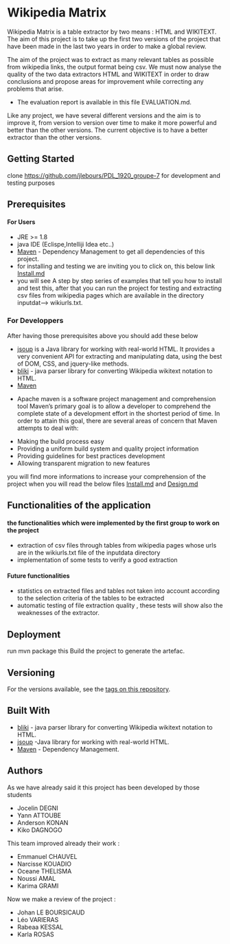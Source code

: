 # Wikipedia Matrix

Wikipedia Matrix is a table extractor by two means : HTML and WIKITEXT.
The aim of this project is to take up the first two versions of the project that have been made in the last two years in order to make a global review. 

The aim of the project was to extract as many relevant tables as possible from wikipedia links, the output format being csv.
We must now analyse the quality of the two data extractors HTML and WIKITEXT in order to draw conclusions and propose areas for improvement while correcting any problems that arise. 
* The evaluation report is available in this file EVALUATION.md.

Like any project, we have several different versions and the aim is to improve it, from version to version over time to make it more powerful and better than the other versions. The current objective is to have a better extractor than the other versions.

## Getting Started
clone https://github.com/jlebours/PDL_1920_groupe-7 for development and testing purposes

## Prerequisites
#### For Users
* JRE >= 1.8
* java IDE  (Eclispe,Intelliji Idea etc..)
* [Maven](https://maven.apache.org/) - Dependency Management to get all dependencies of this project.
* for installing and testing we are inviting you to click on, this below link
[Install.md](https://github.com/manuc352/PDL_1920_groupe-7/blob/master/INSTALL.md)
* you will see A step by step series of examples that tell you how to install and test this, after that
you can run the project for testing and extracting csv files from wikipedia pages which are 
available in the directory inputdat--> wikiurls.txt.

### For Developpers
After having those prerequisites above you should add these below
* [jsoup](https://jsoup.org) is a Java library for working with real-world HTML. 
It provides a very convenient API for extracting and manipulating data, 
using the best of DOM, CSS, and jquery-like methods.
* [bliki](http://www.dropwizard.io/1.0.2/docs/) -  java parser library for converting Wikipedia wikitext notation to HTML.
* [Maven](https://maven.apache.org/) 
- Apache maven is a software project management and comprehension tool
Maven’s primary goal is to allow a developer to comprehend the complete state of a development effort in the shortest period of time. 
In order to attain this goal, there are several areas of concern that Maven attempts to deal with:
* Making the build process easy
* Providing a uniform build system and quality project information
* Providing guidelines for best practices development
* Allowing transparent migration to new features

you will find more informations to increase your comprehension of the project when you will read the below files
[Install.md](https://github.com/manuc352/PDL_1920_groupe-7/blob/master/INSTALL.md) and
[Design.md](https://github.com/manuc352/PDL_1920_groupe-7/blob/master/DESIGN.md)

## Functionalities of  the application
#### the functionalities which were implemented by the first group to work on the project
* extraction of csv files through tables from wikipedia pages whose urls are in the wikiurls.txt file of the inputdata directory
* implementation of some tests to verify a good extraction 

#### Future functionalities 
* statistics on extracted files and tables not taken into account according to the selection criteria of the tables to be extracted
* automatic testing of file extraction quality , these tests will show also the  weaknesses of the extractor.

## Deployment
run mvn package this Build the project to generate the artefac.

## Versioning
For the versions available, see the [tags on this repository](https://github.com/manuc352/PDL_1920_groupe-7/releases). 

## Built With
* [bliki](http://www.dropwizard.io/1.0.2/docs/) -  java parser library for converting Wikipedia wikitext notation to HTML.
* [jsoup](https://jsoup.org/) -Java library for working with real-world HTML.
* [Maven](https://maven.apache.org/) - Dependency Management.

## Authors
As we have already said it this project has been developed by those students
* Jocelin DEGNI
* Yann ATTOUBE
* Anderson KONAN
* Kiko DAGNOGO

This team improved already their work :

* Emmanuel CHAUVEL 
* Narcisse KOUADIO
* Oceane THELISMA
* Noussi AMAL
* Karima GRAMI

Now we make a review of the project :
* Johan LE BOURSICAUD
* Léo VARIERAS
* Rabeaa KESSAL
* Karla ROSAS
